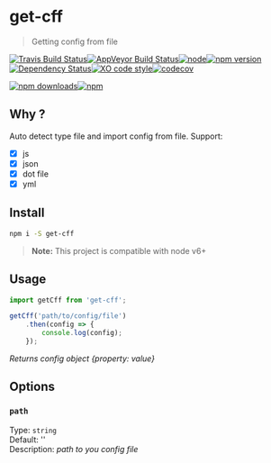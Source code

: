# get-cff

> Getting config from file 

[![Travis Build Status](https://img.shields.io/travis/Scrum/get-cff.svg?style=flat-square&label=unix)](https://travis-ci.org/Scrum/get-cff)[![AppVeyor Build Status](https://img.shields.io/appveyor/ci/Scrum/get-cff.svg?style=flat-square&label=windows)](https://ci.appveyor.com/project/Scrum/get-cff)[![node](https://img.shields.io/node/v/get-cff.svg?maxAge=2592000&style=flat-square)]()[![npm version](https://img.shields.io/npm/v/get-cff.svg?style=flat-square)](https://www.npmjs.com/package/get-cff)[![Dependency Status](https://david-dm.org/scrum/get-cff.svg?style=flat-square)](https://david-dm.org/scrum/get-cff)[![XO code style](https://img.shields.io/badge/code_style-XO-5ed9c7.svg?style=flat-square)](https://github.com/sindresorhus/xo)[![codecov](https://img.shields.io/codecov/c/github/Scrum/get-cff/master.svg?style=flat-square)](https://codecov.io/gh/Scrum/get-cff)

[![npm downloads](https://img.shields.io/npm/dm/get-cff.svg?style=flat-square)](https://www.npmjs.com/package/get-cff)[![npm](https://img.shields.io/npm/dt/get-cff.svg?style=flat-square)](https://www.npmjs.com/package/get-cff)

## Why ?
Auto detect type file and import config from file. Support:
- [x] js
- [x] json
- [x] dot file
- [x] yml

## Install

```bash
npm i -S get-cff
```

> **Note:** This project is compatible with node v6+

## Usage

```js
import getCff from 'get-cff';

getCff('path/to/config/file')
    .then(config => {
        console.log(config);
    });

```
*Returns config object {property: value}*

## Options

### `path`
Type: `string`  
Default: ''  
Description: *path to you config file*  
